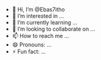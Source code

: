 - 👋 Hi, I’m @Ebas7itho
- 👀 I’m interested in ...
- 🌱 I’m currently learning ...
- 💞️ I’m looking to collaborate on ...
- 📫 How to reach me ...
- 😄 Pronouns: ...
- ⚡ Fun fact: ...

<!---
Ebas7itho/Ebas7itho is a ✨ special ✨ repository because its `README.md` (this file) appears on your GitHub profile.
You can click the Preview link to take a look at your changes.
--->
